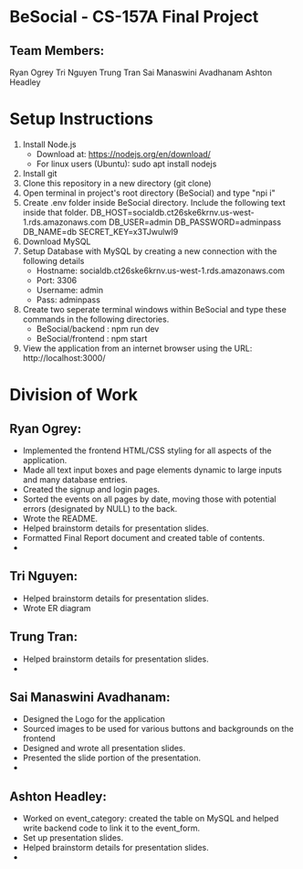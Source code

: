# BeSocial - CS-157A Final Project

## Team Members:
Ryan Ogrey
Tri Nguyen
Trung Tran
Sai Manaswini Avadhanam
Ashton Headley

# Setup Instructions
1. Install Node.js
   - Download at: https://nodejs.org/en/download/
   - For linux users (Ubuntu): sudo apt install nodejs
2. Install git
3. Clone this repository in a new directory (git clone)
4. Open terminal in project's root directory (BeSocial) and type "npi i"
5. Create .env folder inside BeSocial directory. Include the following text inside that folder.
   DB_HOST=socialdb.ct26ske6krnv.us-west-1.rds.amazonaws.com
   DB_USER=admin
   DB_PASSWORD=adminpass
   DB_NAME=db
   SECRET_KEY=x3TJwulwI9
6. Download MySQL
7. Setup Database with MySQL by creating a new connection with the following details
   - Hostname: socialdb.ct26ske6krnv.us-west-1.rds.amazonaws.com
   - Port: 3306
   - Username: admin
   - Pass: adminpass
8. Create two seperate terminal windows within BeSocial and type these commands in the following directories.
   - BeSocial/backend : npm run dev
   - BeSocial/frontend : npm start
9. View the application from an internet browser using the URL: http://localhost:3000/

# Division of Work
## Ryan Ogrey:
* Implemented the frontend HTML/CSS styling for all aspects of the application.
* Made all text input boxes and page elements dynamic to large inputs and many database entries.
* Created the signup and login pages.
* Sorted the events on all pages by date, moving those with potential errors (designated by NULL) to the back.
* Wrote the README.
* Helped brainstorm details for presentation slides.
* Formatted Final Report document and created table of contents.
* 
## Tri Nguyen:
* Helped brainstorm details for presentation slides.
* Wrote ER diagram
## Trung Tran:
* Helped brainstorm details for presentation slides.
* 
## Sai Manaswini Avadhanam:
* Designed the Logo for the application
* Sourced images to be used for various buttons and backgrounds on the frontend
* Designed and wrote all presentation slides.
* Presented the slide portion of the presentation.
* 
## Ashton Headley:
* Worked on event_category: created the table on MySQL and helped write backend code to link it to the event_form.
* Set up presentation slides.
* Helped brainstorm details for presentation slides.
* 
